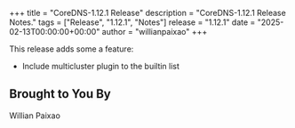 +++
title = "CoreDNS-1.12.1 Release"
description = "CoreDNS-1.12.1 Release Notes."
tags = ["Release", "1.12.1", "Notes"]
release = "1.12.1"
date = "2025-02-13T00:00:00+00:00"
author = "willianpaixao"
+++

This release adds some a feature:
* Include multicluster plugin to the builtin list

## Brought to You By

Willian Paixao
